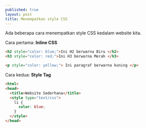 ```yaml
---
published: true
layout: post
title: Menempatkan style CSS
---
```


Ada beberapa cara menempatkan style CSS kedalam website kita. 

Cara pertama:
**Inline CSS**

```html
<h2 style="color: blue;">Ini H2 berwarna Biru </h2>
<h3 style="color: red;">Ini H3 berwarna Merah </h3>

<p style="color: yellow;"> Ini paragraf berwarna kuning </p>
```

Cara kedua:
**Style Tag**

```html
<html>
<head>
  <title>Website Sederhana</title>
  <style type="text/css">
    li {
      color: blue;
    }
  </style>
</head>
```
